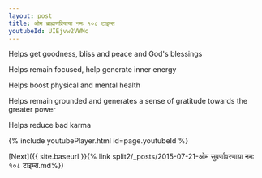 ```yaml
---
layout: post
title: ओम ब्राह्मणप्रियाया नमः १०८ टाइम्स
youtubeId: UIEjvw2VWMc
---
```

 
 
Helps get goodness, bliss and peace and God's blessings
 
Helps remain focused, help generate inner energy 
 
Helps boost physical and mental health 
 
Helps remain grounded and generates a sense of gratitude towards the greater power 
 
Helps reduce bad karma
 
 
 
 


{% include youtubePlayer.html id=page.youtubeId %}
 
[Next]({{ site.baseurl }}{% link  split2/_posts/2015-07-21-ओम सुवर्णावरणाया नमः १०८ टाइम्स.md%})
 
